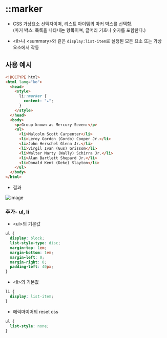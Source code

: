 # ::marker

- CSS 가상요소 선택자이며, 리스트 아이템의 마커 박스를 선택함.<br>
(마커 박스: 목록을 나타내는 항목이며, 글머리 기호나 숫자를 포함한다.)

- \<il>나 \<summary>와 같은 `display:list-item`로 설정된 모든 요소 또는 가상 요소에서 작동

## 사용 예시
```html
<!DOCTYPE html>
<html lang="ko">
  <head>
    <style>
      li::marker {
        content: "★";
      }
    </style>
  </head>
  <body>
    <p>Group known as Mercury Seven:</p>
    <ul>
      <li>Malcolm Scott Carpenter</li>
      <li>Leroy Gordon (Gordo) Cooper Jr.</li>
      <li>John Herschel Glenn Jr.</li>
      <li>Virgil Ivan (Gus) Grissom</li>
      <li>Walter Marty (Wally) Schirra Jr.</li>
      <li>Alan Bartlett Shepard Jr.</li>
      <li>Donald Kent (Deke) Slayton</li>
    </ul>
  </body>
</html>
```

- 결과

![image](https://user-images.githubusercontent.com/68424403/202888192-aa7392a0-de12-4ac0-96d7-dfb676d2f54e.png)


### 추가- ul, li

- \<ul>의 기본값
```css
ul {
  display: block;
  list-style-type: disc;
  margin-top: 1em;
  margin-bottom: 1em;
  margin-left: 0;
  margin-right: 0;
  padding-left: 40px;
}
```



- \<li>의 기본값
```css
li {
  display: list-item;
}
```

- 에릭마이어의 reset css

```css
ul {
  list-style: none;
}
```

